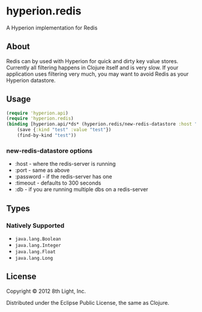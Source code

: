 hyperion.redis
============

A Hyperion implementation for Redis

## About

Redis can by used with Hyperion for quick and dirty key value stores.
Currently all filtering happens in Clojure itself and is very slow. If your
application uses filtering very much, you may want to avoid Redis as your
Hyperion datastore.

## Usage

```clojure
(require 'hyperion.api)
(require 'hyperion.redis)
(binding [hyperion.api/*ds* (hyperion.redis/new-redis-datastore :host "localhost" :port 6379)]
    (save {:kind "test" :value "test"})
    (find-by-kind "test"))
```

### new-redis-datastore options

 * :host - where the redis-server is running
 * :port - same as above
 * :password - if the redis-server has one
 * :timeout - defaults to 300 seconds
 * :db - if you are running multiple dbs on a redis-server

## Types

### Natively Supported

* `java.lang.Boolean`
* `java.lang.Integer`
* `java.lang.Float`
* `java.lang.Long`

## License

Copyright © 2012 8th Light, Inc.

Distributed under the Eclipse Public License, the same as Clojure.
